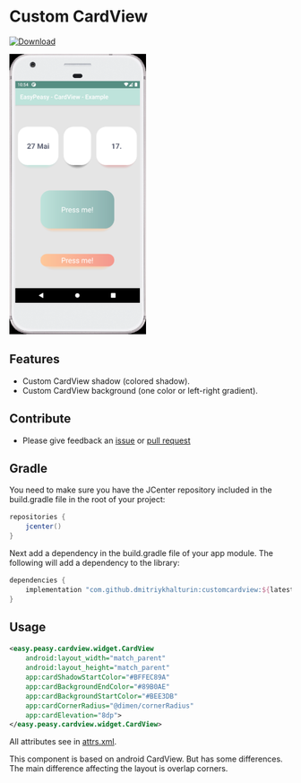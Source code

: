 # Custom CardView
[ ![Download](https://api.bintray.com/packages/dmitriykhalturin/easypeasy/customcardview/images/download.svg) ](https://bintray.com/dmitriykhalturin/easypeasy/customcardview/_latestVersion)

<img src='images/example.png' height='500px'/>

## Features

* Custom CardView shadow (colored shadow).
* Custom CardView background (one color or left-right gradient).

## Contribute

* Please give feedback an [issue](https://github.com/dmitriykhalturin/custom-card-view/issues) or [pull request](https://github.com/dmitriykhalturin/custom-card-view/pulls)

## Gradle

You need to make sure you have the JCenter repository included in the build.gradle file in the root of your project:
```groovy
repositories {
    jcenter()
}
```

Next add a dependency in the build.gradle file of your app module. The following will add a dependency to the library:

```groovy
dependencies {
    implementation "com.github.dmitriykhalturin:customcardview:${latestVersion}"
}
```

## Usage

```xml
<easy.peasy.cardview.widget.CardView
    android:layout_width="match_parent"
    android:layout_height="match_parent"
    app:cardShadowStartColor="#BFFEC89A"
    app:cardBackgroundEndColor="#89B0AE"
    app:cardBackgroundStartColor="#BEE3DB"
    app:cardCornerRadius="@dimen/cornerRadius"
    app:cardElevation="8dp">
</easy.peasy.cardview.widget.CardView>
```

All attributes see in [attrs.xml](./customcardview/src/main/res/values/attrs.xml).

This component is based on android CardView. But has some differences. The main difference affecting the layout is overlap corners.
